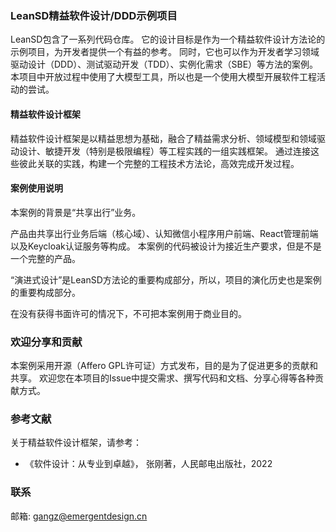 ### LeanSD精益软件设计/DDD示例项目

LeanSD包含了一系列代码仓库。
它的设计目标是作为一个精益软件设计方法论的示例项目，为开发者提供一个有益的参考。
同时，它也可以作为开发者学习领域驱动设计（DDD）、测试驱动开发（TDD）、实例化需求（SBE）等方法的案例。
本项目中开放过程中使用了大模型工具，所以也是一个使用大模型开展软件工程活动的尝试。

#### 精益软件设计框架
精益软件设计框架是以精益思想为基础，融合了精益需求分析、领域模型和领域驱动设计、敏捷开发（特别是极限编程）等工程实践的一组实践框架。
通过连接这些彼此关联的实践，构建一个完整的工程技术方法论，高效完成开发过程。

#### 案例使用说明
本案例的背景是“共享出行”业务。

产品由共享出行业务后端（核心域）、认知微信小程序用户前端、React管理前端以及Keycloak认证服务等构成。
本案例的代码被设计为接近生产要求，但是不是一个完整的产品。

“演进式设计”是LeanSD方法论的重要构成部分，所以，项目的演化历史也是案例的重要构成部分。

在没有获得书面许可的情况下，不可把本案例用于商业目的。

### 欢迎分享和贡献

本案例采用开源（Affero GPL许可证）方式发布，目的是为了促进更多的贡献和共享。
欢迎您在本项目的Issue中提交需求、撰写代码和文档、分享心得等各种贡献方式。


### 参考文献

关于精益软件设计框架，请参考：

* 《软件设计：从专业到卓越》， 张刚著，人民邮电出版社，2022

### 联系
邮箱: gangz@emergentdesign.cn
